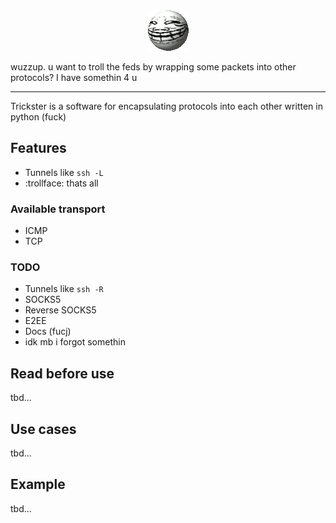 <div align="center"><img src=".github/images/mister_trickster.gif"/></div>

wuzzup. u want to troll the feds by wrapping some packets into other protocols? I have somethin 4 u 

---
Trickster is a software for encapsulating protocols into each other written in python (fuck)

## Features
- Tunnels like `ssh -L`
- :trollface: thats all

### Available transport
- ICMP
- TCP

### TODO
- Tunnels like `ssh -R`
- SOCKS5
- Reverse SOCKS5
- E2EE
- Docs (fucj)
- idk mb i forgot somethin

## Read before use
tbd...

## Use cases
tbd...

## Example
tbd...